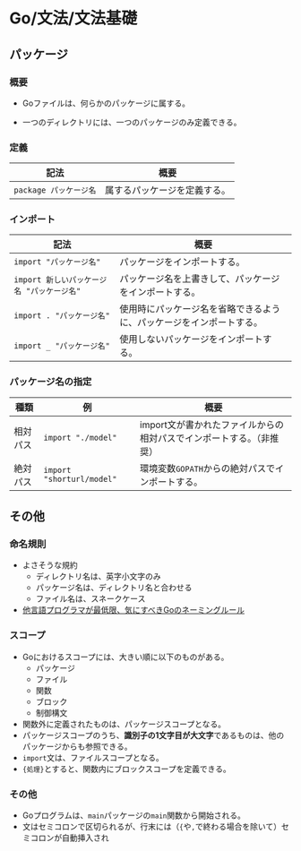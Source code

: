 # Go/文法/文法基礎

## パッケージ

### 概要

- Goファイルは、何らかのパッケージに属する。

- 一つのディレクトリには、一つのパッケージのみ定義できる。

### 定義

| 記法                   | 概要                         |
| ---------------------- | ---------------------------- |
| `package パッケージ名` | 属するパッケージを定義する。 |

### インポート

| 記法                                       | 概要                                                         |
| ------------------------------------------ | ------------------------------------------------------------ |
| `import "パッケージ名"`                    | パッケージをインポートする。                                 |
| `import 新しいパッケージ名 "パッケージ名"` | パッケージ名を上書きして、パッケージをインポートする。       |
| `import . "パッケージ名"`                  | 使用時にパッケージ名を省略できるように、パッケージをインポートする。 |
| `import _ "パッケージ名"`                  | 使用しないパッケージをインポートする。                       |

### パッケージ名の指定

| 種類     | 例                        | 概要                                                         |
| -------- | ------------------------- | ------------------------------------------------------------ |
| 相対パス | `import "./model"`        | import文が書かれたファイルからの相対パスでインポートする。（非推奨） |
| 絶対パス | `import "shorturl/model"` | 環境変数`GOPATH`からの絶対パスでインポートする。             |

## その他

### 命名規則

- よさそうな規約
  - ディレクトリ名は、英字小文字のみ
  - パッケージ名は、ディレクトリ名と合わせる
  - ファイル名は、スネークケース
- [他言語プログラマが最低限、気にすべきGoのネーミングルール](https://zenn.dev/keitakn/articles/go-naming-rules)

### スコープ

- Goにおけるスコープには、大きい順に以下のものがある。
  - パッケージ
  - ファイル
  - 関数
  - ブロック
  - 制御構文
- 関数外に定義されたものは、パッケージスコープとなる。
- パッケージスコープのうち、**識別子の1文字目が大文字**であるものは、他のパッケージからも参照できる。
- `import`文は、ファイルスコープとなる。
- `{処理}`とすると、関数内にブロックスコープを定義できる。

### その他

- Goプログラムは、`main`パッケージの`main`関数から開始される。
- 文はセミコロンで区切られるが、行末には（`{`や`,`で終わる場合を除いて）セミコロンが自動挿入され
